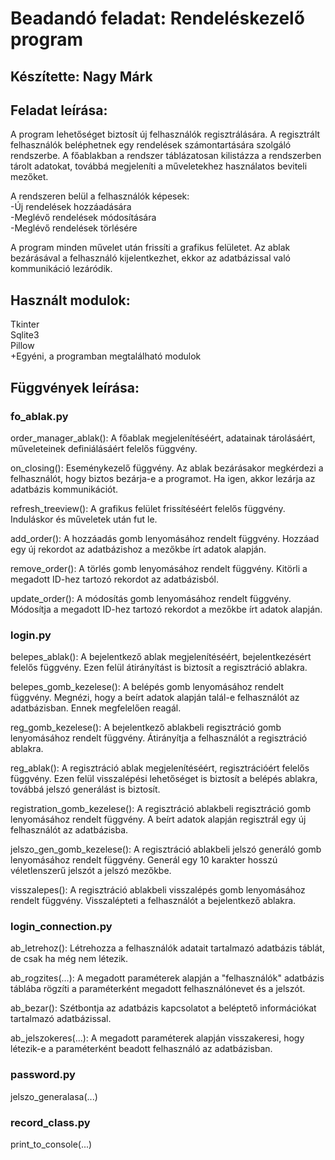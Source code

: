 # Beadandó feladat: Rendeléskezelő program
## Készítette: Nagy Márk

## Feladat leírása:

A program lehetőséget biztosít új felhasználók regisztrálására.
A regisztrált felhasználók beléphetnek egy rendelések számontartására szolgáló rendszerbe.
A főablakban a rendszer táblázatosan kilistázza a rendszerben tárolt adatokat, továbbá megjeleníti a műveletekhez használatos beviteli mezőket.  
  
A rendszeren belül a felhasználók képesek:  
-Új rendelések hozzáadására  
-Meglévő rendelések módosítására  
-Meglévő rendelések törlésére  
  
A program minden művelet után frissíti a grafikus felületet.
Az ablak bezárásával a felhasználó kijelentkezhet, ekkor az adatbázissal való kommunikáció lezáródik.

## Használt modulok:
  
Tkinter  
Sqlite3  
Pillow  
+Egyéni, a programban megtalálható modulok  

## Függvények leírása:

### fo_ablak.py

order_manager_ablak(): A főablak megjelenítéséért, adatainak tárolásáért, műveleteinek definiálásáért felelős függvény.  
  
on_closing(): Eseménykezelő függvény. Az ablak bezárásakor megkérdezi a felhasználót, hogy biztos bezárja-e a programot. Ha igen, akkor lezárja az adatbázis kommunikációt.  
  
refresh_treeview(): A grafikus felület frissítéséért felelős függvény. Induláskor és műveletek után fut le.  
  
add_order(): A hozzáadás gomb lenyomásához rendelt függvény. Hozzáad egy új rekordot az adatbázishoz a mezőkbe írt adatok alapján.  
  
remove_order(): A törlés gomb lenyomásához rendelt függvény. Kitörli a megadott ID-hez tartozó rekordot az adatbázisból.  
  
update_order(): A módosítás gomb lenyomásához rendelt függvény. Módosítja a megadott ID-hez tartozó rekordot a mezőkbe írt adatok alapján.  
  

### login.py

belepes_ablak(): A bejelentkező ablak megjelenítéséért, bejelentkezésért felelős függvény. Ezen felül átirányítást is biztosít a regisztráció ablakra.  
  
belepes_gomb_kezelese(): A belépés gomb lenyomásához rendelt függvény. Megnézi, hogy a beírt adatok alapján talál-e felhasználót az adatbázisban. Ennek megfelelően reagál.  
  
reg_gomb_kezelese(): A bejelentkező ablakbeli regisztráció gomb lenyomásához rendelt függvény. Átirányítja a felhasználót a regisztráció ablakra.  
  
reg_ablak(): A regisztráció ablak megjelenítéséért, regisztrációért felelős függvény. Ezen felül visszalépési lehetőséget is biztosít a belépés ablakra, továbbá jelszó generálást is biztosít.  
  
registration_gomb_kezelese(): A regisztráció ablakbeli regisztráció gomb lenyomásához rendelt függvény. A beírt adatok alapján regisztrál egy új felhasználót az adatbázisba.  
  
jelszo_gen_gomb_kezelese(): A regisztráció ablakbeli jelszó generáló gomb lenyomásához rendelt függvény. Generál egy 10 karakter hosszú véletlenszerű jelszót a jelszó mezőkbe.  
  
visszalepes(): A regisztráció ablakbeli visszalépés gomb lenyomásához rendelt függvény. Visszalépteti a felhasználót a bejelentkező ablakra.  
  

### login_connection.py

ab_letrehoz(): Létrehozza a felhasználók adatait tartalmazó adatbázis táblát, de csak ha még nem létezik.  
  
ab_rogzites(...): A megadott paraméterek alapján a "felhasználók" adatbázis táblába rögzíti a paraméterként megadott felhasználónevet és a jelszót.  
  
ab_bezar(): Szétbontja az adatbázis kapcsolatot a beléptető információkat tartalmazó adatbázissal.  
  
ab_jelszokeres(...): A megadott paraméterek alapján visszakeresi, hogy létezik-e a paraméterként beadott felhasználó az adatbázisban.  
  

### password.py

jelszo_generalasa(...)

### record_class.py

print_to_console(...)
